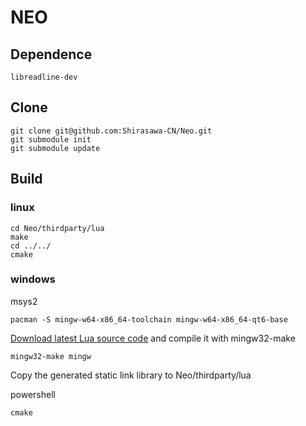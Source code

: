 # NEO

## Dependence
```
libreadline-dev
```

## Clone
```
git clone git@github.com:Shirasawa-CN/Neo.git
git submodule init
git submodule update
```

## Build
### linux
```
cd Neo/thirdparty/lua
make
cd ../../
cmake
```

### windows
msys2
```
pacman -S mingw-w64-x86_64-toolchain mingw-w64-x86_64-qt6-base
```

[Download latest Lua source code](https://www.lua.org/download.html) and compile it with mingw32-make  
```
mingw32-make mingw
```
Copy the generated static link library to Neo/thirdparty/lua  

powershell
```
cmake
```